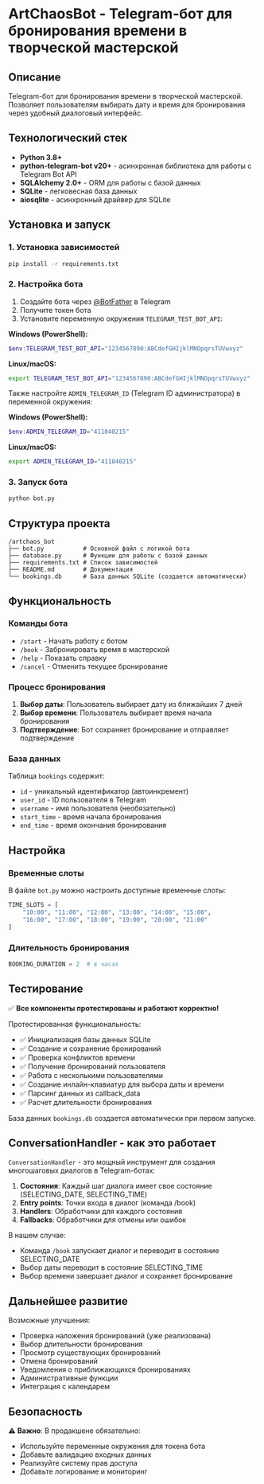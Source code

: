 # ArtChaosBot - Telegram-бот для бронирования времени в творческой мастерской

## Описание

Telegram-бот для бронирования времени в творческой мастерской. Позволяет пользователям выбирать дату и время для бронирования через удобный диалоговый интерфейс.

## Технологический стек

- **Python 3.8+**
- **python-telegram-bot v20+** - асинхронная библиотека для работы с Telegram Bot API
- **SQLAlchemy 2.0+** - ORM для работы с базой данных
- **SQLite** - легковесная база данных
- **aiosqlite** - асинхронный драйвер для SQLite

## Установка и запуск

### 1. Установка зависимостей

```bash
pip install -r requirements.txt
```

### 2. Настройка бота

1. Создайте бота через [@BotFather](https://t.me/BotFather) в Telegram
2. Получите токен бота
3. Установите переменную окружения `TELEGRAM_TEST_BOT_API`:

**Windows (PowerShell):**
```powershell
$env:TELEGRAM_TEST_BOT_API="1234567890:ABCdefGHIjklMNOpqrsTUVwxyz"
```

**Linux/macOS:**
```bash
export TELEGRAM_TEST_BOT_API="1234567890:ABCdefGHIjklMNOpqrsTUVwxyz"
```

Также настройте `ADMIN_TELEGRAM_ID` (Telegram ID администратора) в переменной окружения:

**Windows (PowerShell):**
```powershell
$env:ADMIN_TELEGRAM_ID="411840215"
```

**Linux/macOS:**
```bash
export ADMIN_TELEGRAM_ID="411840215"
```

### 3. Запуск бота

```bash
python bot.py
```

## Структура проекта

```
/artchaos_bot
├── bot.py           # Основной файл с логикой бота
├── database.py      # Функции для работы с базой данных
├── requirements.txt # Список зависимостей
├── README.md        # Документация
└── bookings.db      # База данных SQLite (создается автоматически)
```

## Функциональность

### Команды бота

- `/start` - Начать работу с ботом
- `/book` - Забронировать время в мастерской
- `/help` - Показать справку
- `/cancel` - Отменить текущее бронирование

### Процесс бронирования

1. **Выбор даты**: Пользователь выбирает дату из ближайших 7 дней
2. **Выбор времени**: Пользователь выбирает время начала бронирования
3. **Подтверждение**: Бот сохраняет бронирование и отправляет подтверждение

### База данных

Таблица `bookings` содержит:
- `id` - уникальный идентификатор (автоинкремент)
- `user_id` - ID пользователя в Telegram
- `username` - имя пользователя (необязательно)
- `start_time` - время начала бронирования
- `end_time` - время окончания бронирования

## Настройка

### Временные слоты

В файле `bot.py` можно настроить доступные временные слоты:

```python
TIME_SLOTS = [
    "10:00", "11:00", "12:00", "13:00", "14:00", "15:00", 
    "16:00", "17:00", "18:00", "19:00", "20:00", "21:00"
]
```

### Длительность бронирования

```python
BOOKING_DURATION = 2  # в часах
```

## Тестирование

✅ **Все компоненты протестированы и работают корректно!**

Протестированная функциональность:
- ✅ Инициализация базы данных SQLite
- ✅ Создание и сохранение бронирований
- ✅ Проверка конфликтов времени
- ✅ Получение бронирований пользователя
- ✅ Работа с несколькими пользователями
- ✅ Создание инлайн-клавиатур для выбора даты и времени
- ✅ Парсинг данных из callback_data
- ✅ Расчет длительности бронирования

База данных `bookings.db` создается автоматически при первом запуске.

## ConversationHandler - как это работает

`ConversationHandler` - это мощный инструмент для создания многошаговых диалогов в Telegram-ботах:

1. **Состояния**: Каждый шаг диалога имеет свое состояние (SELECTING_DATE, SELECTING_TIME)
2. **Entry points**: Точки входа в диалог (команда /book)
3. **Handlers**: Обработчики для каждого состояния
4. **Fallbacks**: Обработчики для отмены или ошибок

В нашем случае:
- Команда `/book` запускает диалог и переводит в состояние SELECTING_DATE
- Выбор даты переводит в состояние SELECTING_TIME
- Выбор времени завершает диалог и сохраняет бронирование

## Дальнейшее развитие

Возможные улучшения:
- Проверка наложения бронирований (уже реализована)
- Выбор длительности бронирования
- Просмотр существующих бронирований
- Отмена бронирований
- Уведомления о приближающихся бронированиях
- Административные функции
- Интеграция с календарем

## Безопасность

⚠️ **Важно**: В продакшене обязательно:
- Используйте переменные окружения для токена бота
- Добавьте валидацию входных данных
- Реализуйте систему прав доступа
- Добавьте логирование и мониторинг
